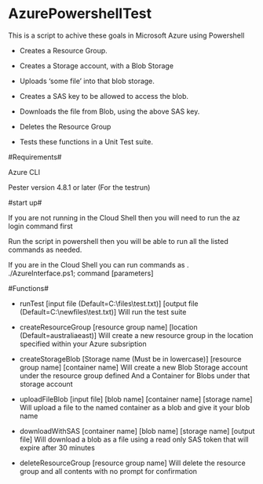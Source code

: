 # AzurePowershellTest

This is a script to achive these goals in Microsoft Azure using Powershell

   - Creates a Resource Group.

   - Creates a Storage account, with a Blob Storage

   - Uploads ‘some file’ into that blob storage.

   - Creates a SAS key to be allowed to access the blob.

   - Downloads the file from Blob, using the above SAS key.

   - Deletes the Resource Group
   
   - Tests these functions in a Unit Test suite.
  
  #Requirements#
  
  Azure CLI
  
  Pester version 4.8.1 or later (For the testrun)
  
  #start up#
  
  If you are not running in the Cloud Shell then you will need to run the az login command first
  
  Run the script in powershell then you will be able to run all the listed commands as needed.
  
  If you are in the Cloud Shell you can run commands as . ./AzureInterface.ps1; command [parameters]
   
  #Functions#
  
  - runTest [input file (Default=C:\files\test.txt)] [output file (Default=C:\newfiles\test.txt)]
  Will run the test suite
  
  - createResourceGroup [resource group name] [location (Default=australiaeast)]
  Will create a new resource group in the location specified within your Azure subsription
  
  - createStorageBlob [Storage name (Must be in lowercase)] [resource group name] [container name]
  Will create a new Blob Storage account under the resource group defined
  And a Container for Blobs under that storage account
  
  - uploadFileBlob [input file] [blob name] [container name] [storage name]
  Will upload a file to the named container as a blob and give it your blob name
  
  - downloadWithSAS [container name] [blob name] [storage name] [output file]
  Will download a blob as a file using a read only SAS token that will expire after 30 minutes
  
  - deleteResourceGroup [resource group name]
  Will delete the resource group and all contents with no prompt for confirmation
